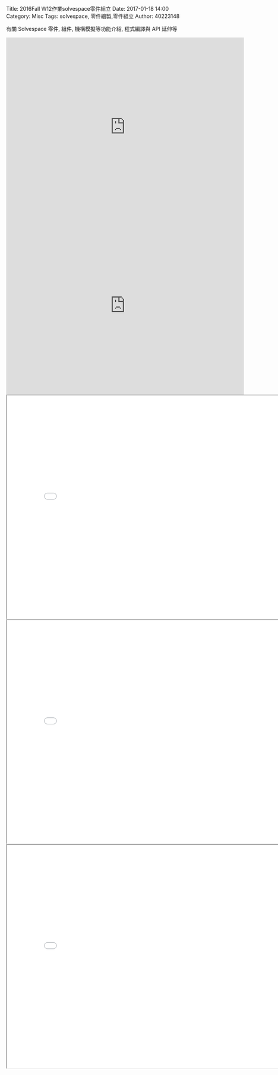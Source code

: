Title: 2016Fall W12作業solvespace零件組立
Date: 2017-01-18 14:00
Category: Misc
Tags: solvespace, 零件繪製,零件組立 
Author: 40223148

有關 Solvespace 零件, 組件, 機構模擬等功能介紹, 程式編譯與 API 延伸等


<!-- PELICAN_END_SUMMARY -->

<iframe width="640" height="480" src="https://vimeo.com/199960948" frameborder="0" allowfullscreen></iframe>

<iframe width="640" height="480" src="https://vimeo.com/199966608" frameborder="0" allowfullscreen></iframe>

<iframe src="./../solvespace/bar.html" width="800" height="600"></iframe>

<iframe src="./../solvespace/block.html" width="800" height="600"></iframe>

<iframe src="./../solvespace/w12work.html" width="800" height="600"></iframe>
